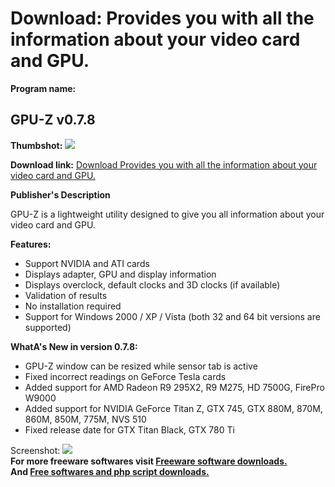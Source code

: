 # Download: Provides you with all the information about your video card and GPU.

**Program name:**

## GPU-Z v0.7.8

  
**Thumbshot:** ![](http://www.freewarefiles.com/screenshot/gpuz06_md.jpg)   
  
**Download link:** [Download Provides you with all the information about your video card and GPU.](http://freesoftwares.boysofts.com/GPU-Z_program_36270.html)  
  


**Publisher's Description**  
  


GPU-Z is a lightweight utility designed to give you all information about your video card and GPU. 

**Features:**

  * Support NVIDIA and ATI cards 
  * Displays adapter, GPU and display information 
  * Displays overclock, default clocks and 3D clocks (if available) 
  * Validation of results 
  * No installation required 
  * Support for Windows 2000 / XP / Vista (both 32 and 64 bit versions are supported) 

**WhatA's New in version 0.7.8:**

  * GPU-Z window can be resized while sensor tab is active 
  * Fixed incorrect readings on GeForce Tesla cards 
  * Added support for AMD Radeon R9 295X2, R9 M275, HD 7500G, FirePro W9000 
  * Added support for NVIDIA GeForce Titan Z, GTX 745, GTX 880M, 870M, 860M, 850M, 775M, NVS 510 
  * Fixed release date for GTX Titan Black, GTX 780 Ti 

  
  
Screenshot: ![](http://www.freewarefiles.com/screenshot/gpuz06.jpg)   
**For more freeware softwares visit [Freeware software downloads.](http://freesoftwares.boysofts.com/)**   
**And [Free softwares and php script downloads.](http://www.boysofts.com/)**

